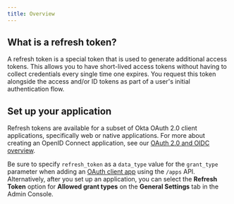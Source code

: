 ```yaml
---
title: Overview
---
```


## What is a refresh token?

A refresh token is a special token that is used to generate additional access tokens. This allows you to have short-lived access tokens without having to collect credentials every single time one expires. You request this token alongside the access and/or ID tokens as part of a user's initial authentication flow.

## Set up your application

Refresh tokens are available for a subset of Okta OAuth 2.0 client applications, specifically web or native applications. For more about creating an OpenID Connect application, see our [OAuth 2.0 and OIDC overview](/docs/concepts/auth-overview/#recommended-flow-by-application-type).

Be sure to specify `refresh_token` as a `data_type` value for the `grant_type` parameter when adding an [OAuth client app](/docs/reference/api/apps/#add-oauth-2-0-client-application) using the `/apps` API. Alternatively, after you set up an application, you can select the **Refresh Token** option for **Allowed grant types** on the **General Settings** tab in the Admin Console.

<NextSectionLink/>
